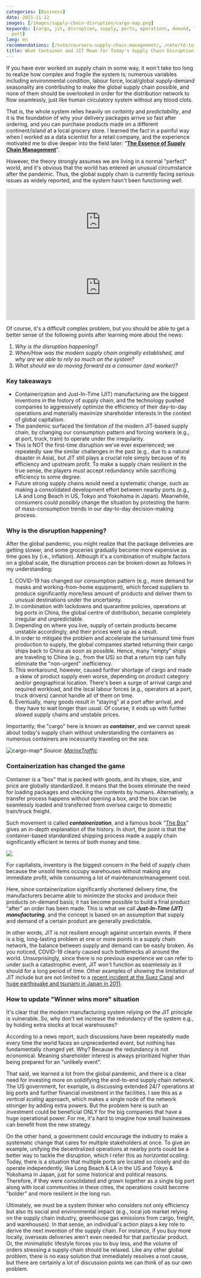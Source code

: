 ```yaml
---
categories: [Business]
date: 2021-11-12
images: [/images/supply-chain-disruption/cargo-map.png]
keywords: [cargo, jit, disruption, supply, ports, operations, demand, local, china,
  port]
lang: en
recommendations: [/note/coursera-supply-chain-management/, /note/td-to-amazon/, /note/supply-chain-analytics/]
title: What Container and JIT Mean for Today's Supply Chain Disruption
---
```

 
If you have ever worked on supply chain in some way, it won't take too long to realize how complex and fragile the system is; numerous variables including environmental condition, labour force, local/global supply-demand seasonality are contributing to make the global supply chain possible, and none of them should be overlooked in order for the distribution network to flow seamlessly, just like human circulatory system without any blood clots.
 
That is, the whole system relies heavily on *certainty* and *predictability*, and it is the foundation of why your delivery packages arrive so fast after ordering, and you can purchase products made on a different continent/island at a local grocery store. I learned the fact in a painful way when I worked as a data scientist for a retail company, and the experience motivated me to dive deeper into the field later: "[**The Essence of Supply Chain Management**](/note/coursera-supply-chain-management/)".
 
However, the theory strongly assumes we are living in a normal "perfect" world, and it's obvious that the world has entered an unusual circumstance after the pandemic. Thus, the global supply chain is currently facing serious issues as widely reported, and the system hasn't been functioning well.
 
<iframe allow="autoplay *; encrypted-media *; fullscreen *" frameborder="0" height="175" style="width:100%;max-width:660px;overflow:hidden;background:transparent;" sandbox="allow-forms allow-popups allow-same-origin allow-scripts allow-storage-access-by-user-activation allow-top-navigation-by-user-activation" src="https://embed.podcasts.apple.com/us/podcast/americas-broken-supply-chain/id1444873564?i=1000539107181"></iframe>
 
<iframe allow="autoplay *; encrypted-media *; fullscreen *" frameborder="0" height="175" style="width:100%;max-width:660px;overflow:hidden;background:transparent;" sandbox="allow-forms allow-popups allow-same-origin allow-scripts allow-storage-access-by-user-activation allow-top-navigation-by-user-activation" src="https://embed.podcasts.apple.com/us/podcast/the-great-supply-chain-disruption/id1200361736?i=1000538674354"></iframe>
 
Of course, it's a difficult complex problem, but you should be able to get a better sense of the following points after learning more about the news:
 
1. *Why is the disruption happening?*
2. *When/How was the modern supply chain originally established, and why are we able to rely so much on the system?*
3. *What should we do moving forward as a consumer (and worker)?*
 
### Key takeaways
 
- Containerization and Just-In-Time (JIT) manufacturing are the biggest inventions in the history of supply chain, and the technology pushed companies to aggressively optimize the efficiency of their day-to-day operations and materially maximize shareholder interests in the context of global capitalism.
- The pandemic surfaced the limitation of the modern JIT-based supply chain, by changing our consumption pattern and forcing workers (e.g., at port, truck, train) to operate under the irregularity.
- This is NOT the first-time disruption we've ever experienced; we repeatedly saw the similar challenges in the past (e.g., due to a natural disaster in Asia), but JIT still plays a crucial role simply because of its efficiency and upstream profit. To make a supply chain resilient in the true sense, the players must accept redundancy while sacrificing efficiency to some degree.
- Future strong supply chains would need a systematic change, such as making a consolidated development effort between nearby ports (e.g., LA and Long Beach in US, Tokyo and Yokohama in Japan). Meanwhile, consumers could possibly change the situation by protesting the harm of mass-consumption trends in our day-to-day decision-making process.
 
### Why is the disruption happening?
 
After the global pandemic, you might realize that the package deliveries are getting slower, and some groceries gradually become more expensive as time goes by (i.e., inflation). Although it's a combination of multiple factors on a global scale, the disruption process can be broken-down as follows in my understanding:
 
1. COVID-19 has changed our consumption pattern (e.g., more demand for masks and working-from-home equipment), which forced suppliers to produce significantly more/less amount of products and deliver them to unusual destinations under the uncertainty.
2. In combination with lockdowns and quarantine policies, operations at big ports in China, the global centre of distribution, became completely irregular and unpredictable.
3. Depending on where you live, supply of certain products became unstable accordingly, and their prices went up as a result.
4. In order to mitigate the problem and accelerate the turnaround time from production to supply, the global companies started returning their cargo ships back to China as soon as possible. Hence, many "empty" ships are traveling to China (e.g., from the US) so that a return trip can fully eliminate the "non-urgent" inefficiency.
5. This workaround, however, caused further shortage of cargo and made a skew of product supply even worse, depending on product category and/or geographical location. There's been a surge of arrival cargo and required workload, and the local labour forces (e.g., operators at a port, truck drivers) cannot handle all of them on time.
6. Eventually, many goods result in "staying" at a port after arrival, and they have to wait longer than usual. Of course, it ends up with further slowed supply chains and unstable prices.
 
Importantly, the "cargo" here is known as ***container***, and we cannot speak about today's supply chain without understanding the containers as numerous containers are incessantly traveling on the sea:
 
![cargo-map](/images/supply-chain-disruption/cargo-map.png)_\* Source: [MarineTraffic](https://www.marinetraffic.com/)_
 
### Containerization has changed the game
 
Container is a "box" that is packed with goods, and its shape, size, and price are globally standardized. It means that the boxes eliminate the need for loading packages and checking the contents by humans. Alternatively, a transfer process happens without opening a box, and the box can be seamlessly loaded and transferred from oversea cargo to domestic train/truck freight.
 
Such movement is called ***containerization***, and a famous book "[The Box](https://amzn.to/3n4wz1J)" gives an in-depth explanation of the history. In short, the point is that the container-based standardized shipping process made a supply chain significantly efficient in terms of both money and time.
 
<a href="https://www.amazon.co.jp/Box-Shipping-Container-Smaller-Economy/dp/0691170819?pd_rd_i=0691170819&psc=1&linkCode=li2&tag=takuti-22&linkId=b8357e20f93bfcbe94db9c43c33a7cab&language=en_US&ref_=as_li_ss_il" target="_blank"><img border="0" src="//ws-fe.amazon-adsystem.com/widgets/q?_encoding=UTF8&ASIN=0691170819&Format=_SL160_&ID=AsinImage&MarketPlace=JP&ServiceVersion=20070822&WS=1&tag=takuti-22&language=en_US" ></a><img src="https://ir-jp.amazon-adsystem.com/e/ir?t=takuti-22&language=en_US&l=li2&o=9&a=0691170819" width="1" height="1" border="0" alt="" style="border:none !important; margin:0px !important;" />
 
For capitalists, inventory is the biggest concern in the field of supply chain because the unsold items occupy warehouses without making any immediate profit, while consuming a lot of maintenance/management cost.
 
Here, since containerization significantly shortened delivery time, the manufacturers became able to minimize the stocks and produce their products on-demand basis; it has become possible to build a final product “after” an order has been made. This is what we call ***Just-In-Time (JIT) manufacturing***, and the concept is based on an assumption that supply and demand of a certain product are generally predictable.
 
In other words, JIT is not resilient enough against uncertain events. If there is a big, long-lasting problem at one or more points in a supply chain network, the balance between supply and demand can be easily broken. As you noticed, COVID-19 clearly caused such bottlenecks all around the world. Unsurprisingly, since there is no previous experience we can refer to under such a catastrophic event, JIT won't function as seamlessly as it should for a long period of time. Other examples of showing the limitation of JIT include but are not limited to a [recent incident at the Suez Canal](https://www.cnbc.com/2021/03/29/suez-canal-is-moving-but-the-supply-chain-impact-could-last-months.html) and [huge earthquake and tsunami in Japan in 2011](https://www.nytimes.com/2011/03/20/business/20supply.html).
 
### How to update "Winner wins more" situation
 
It's clear that the modern manufacturing system relying on the JIT principle is vulnerable. So, why don't we increase the redundancy of the system e.g., by holding extra stocks at local warehouses?
 
According to a news report, such discussions have been repeatedly made every time the world faces an unprecedented event, but nothing has fundamentally changed yet. Why? Because the redundancy is not economical. Meaning shareholder interest is always prioritized higher than being prepared for an "unlikely event".
 
That said, we learned a lot from the global pandemic, and there is a clear need for investing more on solidifying the end-to-end supply chain network. The US government, for example, is discussing extended 24/7 operations at big ports and further financial investment in the facilities. I see this as a *vertical scaling* approach, which makes a single node of the network stronger by adding extra powers. But the problem here is such an investment could be beneficial ONLY for the big companies that have a huge operational power. For me, it's hard to imagine how small businesses can benefit from the new strategy.
 
On the other hand, a government could encourage the industry to make a systematic change that cares for multiple stakeholders at once. To give an example, unifying the decentralized operations at nearby ports could be a better way to tackle the disruption, which I refer this as *horizontal scaling*. Today, there is a situation that multiple ports are located so closely and do operate independently, like Long Beach & LA in the US and Tokyo & Yokohama in Japan, just for some historical and political reasons. Therefore, if they were consolidated and grown together as a single big port along with local communities in these cities, the operations could become "bolder" and more resilient in the long run.
 
Ultimately, we must be a system thinker who considers not only efficiency but also its social and environmental impact (e.g., local job market relying on the supply chain industry, greenhouse gas emissions from cargo, freight, and warehouses). In that sense, an individual's action plays a key role to derive the next invention of the supply chain. For instance, if you buy more locally, overseas deliveries aren't even needed for that particular product. Or, the minimalistic lifestyle forces you to buy less, and the volume of orders stressing a supply chain should be relaxed. Like any other global problem, there is no easy solution that immediately resolves a root cause, but there are certainly a lot of discussion points we can think of as our own problem.
 